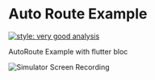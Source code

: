 # Auto Route Example

[![style: very good analysis](https://img.shields.io/badge/style-very_good_analysis-B22C89.svg)](https://pub.dev/packages/very_good_analysis)

AutoRoute Example with flutter bloc

![Simulator Screen Recording](https://user-images.githubusercontent.com/36293619/174701356-67b74cfe-56d1-4f4b-ae03-090ad122a834.gif)
